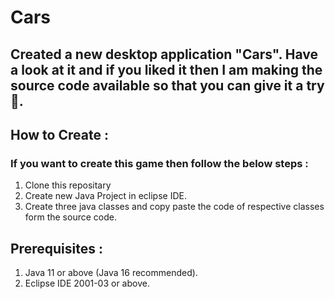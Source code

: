 # Cars

## Created a new desktop application "Cars". Have a look at it and if you liked it then I am making the source code available so that you can give it a try 🤘.

## How to Create :
### If you want to create this game then follow the below steps :
1. Clone this repositary
2. Create new Java Project in eclipse IDE.
3. Create three java classes and copy paste the code of respective classes form the source code.

## Prerequisites : 
1. Java 11 or above (Java 16 recommended).
2. Eclipse IDE 2001-03 or above.
